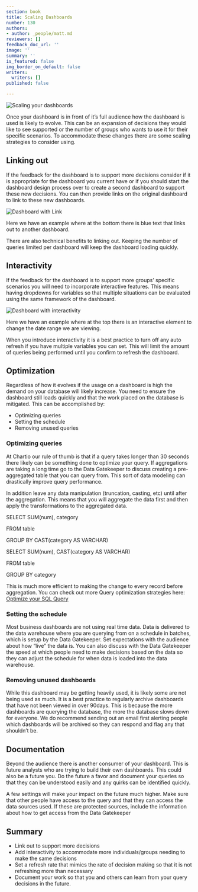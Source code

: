 ```yaml
---
section: book
title: Scaling Dashboards
number: 130
authors:
- author: _people/matt.md
reviewers: []
feedback_doc_url: ''
image: ''
summary: ''
is_featured: false
img_border_on_default: false
writers:
  writers: []
published: false

---
```

![Scaling your dashboards](https://assets.website-files.com/5c197923e5851742d9bc835d/5cab8777229f4d375124ad2b_QIJCHoKCigaFRrp_mA2bmSWeZ7wqTHTIyy5zmkZyOgam3c6ZS0X-wCkh4hV236E2T8WCKulFC2NUWH-6xKzQlsTugZuNHEhBuXk7kTGaBPOCtGepD6fxggV2X35wSuIM2oMcJnne.png)

Once your dashboard is in front of it’s full audience how the dashboard is used is likely to evolve. This can be an expansion of decisions they would like to see supported or the number of groups who wants to use it for their specific scenarios. To accommodate these changes there are some scaling strategies to consider using.

## Linking out

If the feedback for the dashboard is to support more decisions consider if it is appropriate for the dashboard you current have or if you should start the dashboard design process over to create a second dashboard to support these new decisions. You can then provide links on the original dashboard to link to these new dashboards.

![Dashboard with Link](https://assets.website-files.com/5c197923e5851742d9bc835d/5cab877723c44c0baec0b35f_sjfLwTQaK3WCk7K_ZHIUSJOEOM3N1nsQuzhst26zBpv7MHyvagA2BL5iHvziHGVXEPZNrWIDekB8grpzOsZ-SLKCwfB-ArRK1kvQu-g9_iaeMCrVldi0bpzkMFxyNP6x2vnnGIhG.png)

Here we have an example where at the bottom there is blue text that links out to another dashboard.

There are also technical benefits to linking out. Keeping the number of queries limited per dashboard will keep the dashboard loading quickly.

## Interactivity

If the feedback for the dashboard is to support more groups’ specific scenarios you will need to incorporate interactive features. This means having dropdowns for variables so that multiple situations can be evaluated using the same framework of the dashboard.

![Dashboard with interactivity](https://assets.website-files.com/5c197923e5851742d9bc835d/5cab8777229f4d6c1024ad4d_IiyDfXn_1cyrrj73cIq44Q2C1MCldA9OBPbAL01zq3JJhRcNWECd4xoptUZn2U38IzDJfO5lmy9bBGtqHUKi-sLM7hqxf0dh8OTOELJLhw4eJ0_jec4-CVpu-RWwEX-eg-NdAHmx.png)

Here we have an example where at the top there is an interactive element to change the date range we are viewing.

When you introduce interactivity it is a best practice to turn off any auto refresh if you have multiple variables you can set. This will limit the amount of queries being performed until you confirm to refresh the dashboard.

## Optimization

Regardless of how it evolves if the usage on a dashboard is high the demand on your database will likely increase. You need to ensure the dashboard still loads quickly and that the work placed on the database is mitigated. This can be accomplished by:

* Optimizing queries
* Setting the schedule
* Removing unused queries

### Optimizing queries

At Chartio our rule of thumb is that if a query takes longer than 30 seconds there likely can be something done to optimize your query. If aggregations are taking a long time go to the Data Gatekeeper to discuss creating a pre-aggregated table that you can query from. This sort of data modeling can drastically improve query performance.

In addition leave any data manipulation (truncation, casting, etc) until after the aggregation. This means that you will aggregate the data first and then apply the transformations to the aggregated data.

SELECT SUM(num), category

FROM table

GROUP BY CAST(category AS VARCHAR)

SELECT SUM(num), CAST(category AS VARCHAR)

FROM table

GROUP BY category

This is much more efficient to making the change to every record before aggregation. You can check out more Query optimization strategies here: [Optimize your SQL Query](https://dataschool.com/learn/optimize-your-sql-query)

### Setting the schedule

Most business dashboards are not using real time data. Data is delivered to the data warehouse where you are querying from on a schedule in batches, which is setup by the Data Gatekeeper. Set expectations with the audience about how “live” the data is. You can also discuss with the Data Gatekeeper the speed at which people need to make decisions based on the data so they can adjust the schedule for when data is loaded into the data warehouse.

### Removing unused dashboards

While this dashboard may be getting heavily used, it is likely some are not being used as much. It is a best practice to regularly archive dashboards that have not been viewed in over 90days. This is because the more dashboards are querying the database, the more the database slows down for everyone. We do recommend sending out an email first alerting people which dashboards will be archived so they can respond and flag any that shouldn’t be.

## Documentation

Beyond the audience there is another consumer of your dashboard. This is future analysts who are trying to build their own dashboards. This could also be a future you. Do the future a favor and document your queries so that they can be understood easily and any quirks can be identified quickly.

A few settings will make your impact on the future much higher. Make sure that other people have access to the query and that they can access the data sources used. If these are protected sources, include the information about how to get access from the Data Gatekeeper

## Summary

* Link out to support more decisions
* Add interactivity to accommodate more individuals/groups needing to make the same decisions
* Set a refresh rate that mimics the rate of decision making so that it is not refreshing more than necessary
* Document your work so that you and others can learn from your query decisions in the future.